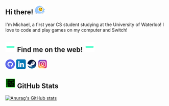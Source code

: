 ## Hi there! <img src="https://github.com/Derzz/Derzz/blob/main/Socials/comfywave.gif" width="32" height="32"/>



<!--
**Derzz/Derzz** is a ✨ _special_ ✨ repository because its `README.md` (this file) appears on your GitHub profile.

Here are some ideas to get you started:

- 🔭 I’m currently working on ...
- 🌱 I’m currently learning ...
- 👯 I’m looking to collaborate on ...
- 🤔 I’m looking for help with ...
- 💬 Ask me about ...
- 📫 How to reach me: ...
- 😄 Pronouns: ...
- ⚡ Fun fact: ...
-->

I'm Michael, a first year CS student studying at the University of Waterloo! I love to code and play games on my computer and Switch!


## <img align="bottom" src="https://github.com/Derzz/Derzz/blob/main/Socials/internet.gif" width="32" height="32"/> Find me on the web! <img src="https://github.com/Derzz/Derzz/blob/main/Socials/internet.gif" width="32" height="32" align="bottom"/>
<a href="http://github.com/Derzz" target="blank"><img align="center" src="https://github.com/Derzz/Derzz/blob/main/Socials/github.png" title = "GitHub" alt="" height="30" /></a>
<a href="https://www.linkedin.com/in/michael-xie1/" target="blank"><img align="center" src="https://github.com/Derzz/Derzz/blob/main/Socials/linkedin.png" title = "LinkedIn" alt="" height="30" /></a>
<a href="https://steamcommunity.com/profiles/76561198876518313" target="blank"><img align="center" src="https://github.com/Derzz/Derzz/blob/main/Socials/steam.png" title = "Steam" alt="" height="30" /></a>
<a href="https://www.instagram.com/derzpie/" target="blank"><img align="center" src="https://github.com/Derzz/Derzz/blob/main/Socials/instagram.png" title = "Instagram" alt="" height="30" /></a>

## <img align="bottom" src="https://github.com/Derzz/Derzz/blob/main/Socials/coding.gif" width="32" height="32"/> GitHub Stats
[![Anurag's GitHub stats](https://github-readme-stats.vercel.app/api?username=derzz&show_icons=true&theme=tokyonight)](https://github.com/anuraghazra/github-readme-stats)

